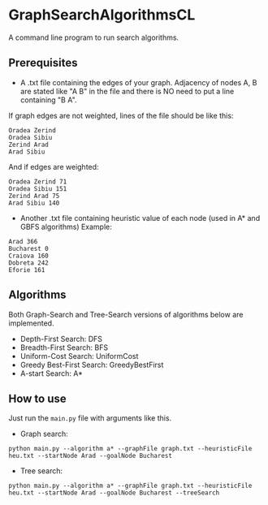 # GraphSearchAlgorithmsCL
A command line program to run search algorithms.

## Prerequisites
* A .txt file containing the edges of your graph.
Adjacency of nodes A, B are stated like "A B" in the file and there is NO need to put a line containing "B A".

If graph edges are not weighted, lines of the file should be like this:
```
Oradea Zerind
Oradea Sibiu
Zerind Arad
Arad Sibiu
```

And if edges are weighted:
```
Oradea Zerind 71
Oradea Sibiu 151
Zerind Arad 75
Arad Sibiu 140
```

* Another .txt file containing heuristic value of each node (used in A* and GBFS algorithms)
Example:
```
Arad 366
Bucharest 0
Craiova 160
Dobreta 242
Eforie 161
```

## Algorithms
Both Graph-Search and Tree-Search versions of algorithms below are implemented.

* Depth-First Search: DFS
* Breadth-First Search: BFS
* Uniform-Cost Search: UniformCost
* Greedy Best-First Search: GreedyBestFirst
* A-start Search: A*


## How to use
Just run the `main.py` file with arguments like this.

* Graph search:
```
python main.py --algorithm a* --graphFile graph.txt --heuristicFile heu.txt --startNode Arad --goalNode Bucharest
```

* Tree search:
```
python main.py --algorithm a* --graphFile graph.txt --heuristicFile heu.txt --startNode Arad --goalNode Bucharest --treeSearch
```
